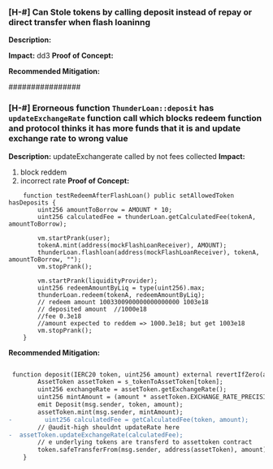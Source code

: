 ### [H-#] Can Stole tokens by calling deposit instead of repay or direct transfer when flash loaninng

**Description:**

**Impact:**
dd3
**Proof of Concept:**

**Recommended Mitigation:**

################

### [H-#] Erorneous function `ThunderLoan::deposit` has `updateExchangeRate` function call which blocks redeem function and protocol thinks it has more funds that it is and update exchange rate to wrong value

**Description:**
updateExchangerate called by not fees collected
**Impact:**

1. block reddem
2. incorrect rate
   **Proof of Concept:**

```solidity
    function testRedeemAfterFlashLoan() public setAllowedToken hasDeposits {
        uint256 amountToBorrow = AMOUNT * 10;
        uint256 calculatedFee = thunderLoan.getCalculatedFee(tokenA, amountToBorrow);

        vm.startPrank(user);
        tokenA.mint(address(mockFlashLoanReceiver), AMOUNT);
        thunderLoan.flashloan(address(mockFlashLoanReceiver), tokenA, amountToBorrow, "");
        vm.stopPrank();

        vm.startPrank(liquidityProvider);
        uint256 redeemAmountByLiq = type(uint256).max;
        thunderLoan.redeem(tokenA, redeemAmountByLiq);
        // redeem amount 1003300900000000000000 1003e18
        // deposited amount  //1000e18
        //fee 0.3e18
        //amount expected to reddem => 1000.3e18; but get 1003e18
        vm.stopPrank();
    }
```

**Recommended Mitigation:**

```diff

 function deposit(IERC20 token, uint256 amount) external revertIfZero(amount) revertIfNotAllowedToken(token) {
        AssetToken assetToken = s_tokenToAssetToken[token];
        uint256 exchangeRate = assetToken.getExchangeRate();
        uint256 mintAmount = (amount * assetToken.EXCHANGE_RATE_PRECISION()) / exchangeRate;
        emit Deposit(msg.sender, token, amount);
        assetToken.mint(msg.sender, mintAmount);
-         uint256 calculatedFee = getCalculatedFee(token, amount);
        // @audit-high shouldnt updateRate here
-  assetToken.updateExchangeRate(calculatedFee);
        // e underlying tokens are transferd to assettoken contract
        token.safeTransferFrom(msg.sender, address(assetToken), amount);
    }
```
